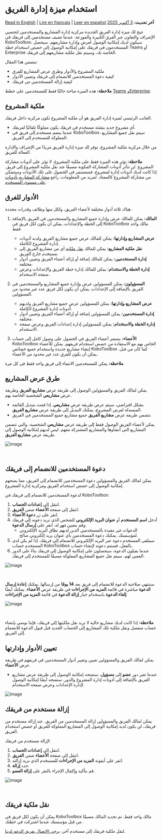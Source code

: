 # استخدام ميزة إدارة الفريق
<a href="../getting_started_organization_feature.html">Read in English</a> | <a href="../fr/getting_started_organization_feature.html">Lire en français</a> | <a href="../es/getting_started_organization_feature.html">Leer en español</a>
**آخر تحديث:** <a href="https://github.com/kobotoolbox/docs/blob/7f800b38e7b07803e7abd456195dd5519b03240e/source/getting_started_organization_feature.md" class="reference">3 أكتوبر 2025</a>

تتيح لك ميزة إدارة الفريق الجديدة مركزية إدارة المشاريع والمستخدمين لتحسين الإشراف والتعاون عبر الفرق الكبيرة والموزعة. عندما تضيف مستخدمين إلى فريقك في KoboToolbox، سيكون لديك إمكانية الوصول لعرض وإدارة مشاريعهم. سيحصل المستخدمون في فريقك على إمكانية الوصول إلى حصص استخدام خطة Teams أو Enterprise الخاصة بك، وسيتم نقل ملكية مشاريعهم إلى فريقك.

يتضمن هذا المقال:

-   ملكية المشروع والأدوار وطرق عرض المشاريع للفرق
-   كيفية دعوة المستخدمين للانضمام إلى فريقك وتعيين الأدوار
-   كيفية إزالة المستخدمين من فريقك

<p class="note">
  <b>ملاحظة:</b> هذه الميزة متاحة حاليًا فقط للمستخدمين على خطط <a class="reference external" href="https://www.kobotoolbox.org/teams/">Teams</a> و<a class="reference external" href="https://www.kobotoolbox.org/enterprise/">Enterprise</a>.
</p>

## ملكية المشروع

الجانب الرئيسي لميزة إدارة الفريق هو أن ملكية المشروع تكون مركزية داخل فريقك.

-   أي مشروع جديد ينشئه مستخدم في فريقك يكون مملوكًا تلقائيًا لفريقك.
-   عندما ينضم مستخدم إلى فريق في KoboToolbox، سيتم نقل جميع المشاريع المملوكة للمستخدم إلى الفريق.

من خلال مركزية ملكية المشروع، توفر لك ميزة إدارة الفريق مزيدًا من الإشراف والإدارة الفعالة للفريق.

<p class="note">
  <b>ملاحظة:</b> تؤثر هذه الميزة فقط على ملكية المشروع. لا تؤثر على أذونات مشاركة المشروع. لن تتأثر أذونات المشاركة المكونة مسبقًا عند نقل ملكية المشروع إلى فريق. إذا كانت لديك أذونات إدارة لمشروع، فستستمر في الحصول على تلك الأذونات وستتمكن من مشاركة المشروع كالمعتاد. لمزيد من المعلومات، راجع <a class="reference external" href="https://support.kobotoolbox.org/ar/managing_permissions.html">مشاركة المشاريع بأذونات على مستوى المستخدم</a>.
</p>

## الأدوار للفرق

هناك ثلاثة أدوار مختلفة لأعضاء الفريق، ولكل منها وظائف وقدرات محددة.

1. **المالك:** يمكن للمالك عرض وإدارة جميع المشاريع والمستخدمين في الفريق بالإضافة إلى الخطة والإعدادات. يمكن أن يكون لكل فريق في KoboToolbox مالك واحد فقط.
   - **عرض المشاريع وإدارتها:** يمكن للمالك عرض جميع مشاريع الفريق ولديه أذونات إدارة المشروع الكاملة.
   - **نقل ملكية المشاريع:** يمكن للمالك [نقل ملكية](https://support.kobotoolbox.org/ar/project_sharing_settings.html#transferring-ownership-of-a-project) أي من مشاريع الفريق إلى مستخدم خارج الفريق.
   - **إدارة المستخدمين:** يمكن للمالك إضافة أو إزالة أعضاء الفريق وتعيين أدوار مختلفة.
   - **إدارة الخطة والاستخدام:** يمكن للمالك إدارة خطة الفريق والإعدادات وعرض صفحة الاستخدام.

2. **المسؤولون:** يمكن للمسؤولين عرض وإدارة جميع المشاريع والمستخدمين في الفريق بالإضافة إلى الإعدادات. يمكن أن يكون لكل فريق عدد غير محدود من المسؤولين.
   - **عرض المشاريع وإدارتها:** يمكن للمسؤولين عرض جميع مشاريع الفريق ولديهم أذونات إدارة المشروع الكاملة.
   - **إدارة المستخدمين:** يمكن للمسؤولين إضافة أو إزالة أعضاء الفريق وتعيين أدوار مختلفة.
   - **إدارة الخطة والاستخدام:** يمكن للمسؤولين إدارة إعدادات الفريق وعرض صفحة الاستخدام.

3. **الأعضاء:** يستمر أعضاء الفريق في الحصول على وصول كامل إلى حساب KoboToolbox الخاص بهم مع الاستفادة من حصص استخدام فريقهم. يمكن للأعضاء إنشاء مشاريع جديدة واستخدام جميع خصائص KoboToolbox كما كان من قبل. يمكن أن يكون للفرق عدد غير محدود من الأعضاء.

<p class="note">
  <b>ملاحظة:</b> يمكن للمستخدمين الانتماء إلى فريق واحد فقط في كل مرة.
</p>

## طرق عرض المشاريع

يمكن لمالك الفريق والمسؤولين الوصول إلى طريقة عرض **مشاريع الفريق** وطريقة عرض **مشاريعي** الشخصية الخاصة بهم.

-   بشكل افتراضي، سيتم عرض طريقة عرض **مشاريعي**. إذا قمت بتبديل القائمة المنسدلة لعرض المشروع، يمكنك التبديل إلى طريقة عرض **مشاريع الفريق**.
-   تتضمن طريقة عرض **مشاريع الفريق** جميع مشاريع جميع المستخدمين في الفريق.

يمكن لأعضاء الفريق الوصول فقط إلى طريقة عرض **مشاريعي** الشخصية، والتي تتضمن المشاريع التي أنشأوها والمشاريع المشتركة معهم. ليس لديهم إمكانية الوصول إلى طريقة عرض **مشاريع الفريق**.

![image](/images/getting_started_organization_feature/organizations_project_views.gif)

<br/>

## دعوة المستخدمين للانضمام إلى فريقك

يمكن لمالك الفريق والمسؤولين دعوة المستخدمين للانضمام إلى الفريق، مما يمنحهم إمكانية الوصول إلى حصص استخدام الفريق ومركزية إدارة المشروع.

لدعوة المستخدمين للانضمام إلى فريقك في KoboToolbox:

1. انتقل إلى **إعدادات الحساب**.
2. انتقل إلى صفحة **الأعضاء** ضمن **الفريق**.
3. انقر على زر **دعوة الأعضاء**.
4. أدخل **اسم المستخدم** أو **عنوان البريد الإلكتروني** للشخص الذي تريد دعوته إلى فريقك وقم بتعيين **دور** له. انقر على **إرسال الدعوة**.
   - الدعوات غير مقيدة بالمستخدمين الذين لديهم نطاق البريد الإلكتروني لمؤسستك. يمكنك دعوة المستخدمين بأي عنوان بريد إلكتروني صالح.
5. سيتلقى المستخدم دعوة عبر البريد الإلكتروني للانضمام إلى فريقك. إذا لم يكن لدى المستخدم حساب KoboToolbox بالفعل، فستتم دعوته لإنشاء حساب.
6. عندما يقبلون الدعوة، سيحصلون على إمكانية الوصول إلى فريقك بناءً على الدور المعين لهم. سيتم نقل جميع المشاريع المملوكة مسبقًا للمستخدم إلى فريقك.

![image](/images/getting_started_organization_feature/organizations_inviting_a_user.gif)

<br/>

ستنتهي صلاحية الدعوة للانضمام إلى فريق بعد **14 يومًا** من إرسالها. يمكنك **إعادة إرسال الدعوة** مباشرة في قائمة <i class="k-icon k-icon-more"></i> **المزيد من الإجراءات** في طريقة عرض **الأعضاء**. يمكنك أيضًا **إلغاء الدعوة** باستخدام خيار **إزالة الدعوة** في قائمة <i class="k-icon k-icon-more"></i> **المزيد من الإجراءات**.

![image](/images/getting_started_organization_feature/organizations_resend_invitation.gif)

<br/>

<p class="note">
  <b>ملاحظة:</b> إذا كانت لديك مشاريع حالية لا تريد نقل ملكيتها إلى فريقك، فإننا نوصي بإنشاء حساب منفصل ونقل ملكية تلك المشاريع إلى الحساب الجديد قبل قبول الدعوة للانضمام إلى الفريق.
</p>

## تعيين الأدوار وإدارتها

يمكن لمالك الفريق والمسؤولين تعيين وتغيير أدوار المستخدمين في فريقهم في طريقة عرض **الأعضاء**.

-   عندما تغير دور **عضو** إلى **مسؤول**، ستمنحه إمكانية الوصول إلى طريقة عرض مشاريع الفريق بالإضافة إلى أذونات إدارة المشروع والدور. ستمنحه أيضًا إمكانية الوصول لإدارة الإعدادات وعرض صفحة الاستخدام.

![image](images/getting_started_organization_feature/organizations_changing_roles.png)

## إزالة مستخدم من فريقك

يمكن لمالك الفريق والمسؤولين إزالة المستخدمين من الفريق. عند إزالة مستخدم من فريقك، لن يكون لديه إمكانية الوصول إلى المشاريع المملوكة للفريق أو حصص استخدام الفريق.

لإزالة مستخدم من فريقك:

1. انتقل إلى **إعدادات الحساب**.
2. انتقل إلى صفحة **الأعضاء** ضمن **الفريق**.
3. انقر على أيقونة <i class="k-icon k-icon-more"></i> **المزيد من الإجراءات** للمستخدم الذي تريد إزالته.
4. حدد **إزالة**.
5. قم بتأكيد وإكمال الإجراء بالنقر على **إزالة العضو**.

![image](/images/getting_started_organization_feature/organizations_removing_a_member.gif)

<br/>

## نقل ملكية فريقك

يمكن أن يكون لكل فريق في KoboToolbox مالك واحد فقط. تم تحديد المالك مسبقًا من قبل مؤسستك عندما اشتركت في خطتك.

لنقل ملكية فريقك إلى مستخدم آخر، [يرجى الاتصال بفريق الدعم لدينا](support@kobotoolbox.org).